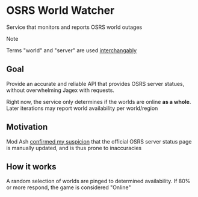 # OSRS World Watcher
Service that monitors and reports OSRS world outages

> [!Note]
> Terms "world" and "server" are used [interchangably](https://oldschool.runescape.wiki/w/Server)

## Goal
Provide an accurate and reliable API that provides OSRS server statues, without overwhelming Jagex with requests.

Right now, the service only determines if the worlds are online **as a whole**. Later iterations may report world availability per world/region

## Motivation
Mod Ash [confirmed my suspicion](https://twitter.com/jagexash/status/1778147748614746203?s=61&t=xghr9cQv6o2eO4S6_hmg9w) that the official OSRS server status page is manually updated, and is thus prone to inaccuracies

## How it works
A random selection of worlds are pinged to determined availability. If 80% or more respond, the game is considered "Online"